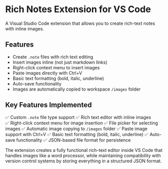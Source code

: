 # Rich Notes Extension for VS Code

A Visual Studio Code extension that allows you to create rich-text notes with inline images.

## Features

- Create `.note` files with rich text editing
- Insert images inline (not just markdown links)
- Right-click context menu to insert images
- Paste images directly with Ctrl+V
- Basic text formatting (bold, italic, underline)
- Auto-save functionality
- Images are automatically copied to workspace `/images` folder



## Key Features Implemented

✅ Custom `.note` file type support
✅ Rich text editor with inline images  
✅ Right-click context menu for image insertion
✅ File picker for selecting images
✅ Automatic image copying to `/images` folder
✅ Paste image support with Ctrl+V
✅ Basic text formatting (bold, italic, underline)
✅ Auto-save functionality
✅ JSON-based file format for persistence

The extension creates a fully functional rich-text editor inside VS Code that handles images like a word processor, while maintaining compatibility with version control systems by storing everything in a structured JSON format.